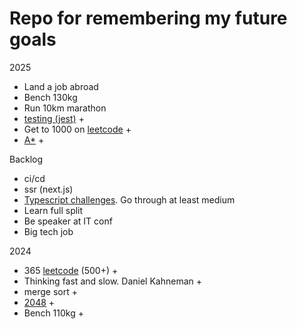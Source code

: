 # Repo for remembering my future goals
2025
 - Land a job abroad
 - Bench 130kg
 - Run 10km marathon
 - [testing (jest)](https://github.com/ArickCodeGuy/jest-test) +
 - Get to 1000 on [leetcode](https://leetcode.com/u/ArickCodeGuy/) +
 - [A*](https://github.com/ArickCodeGuy/a-star) +

Backlog
 - ci/cd
 - ssr (next.js)
 - [Typescript challenges](https://github.com/type-challenges/type-challenges). Go through at least medium 
 - Learn full split
 - Be speaker at IT conf
 - Big tech job

2024
 - 365 [leetcode](https://leetcode.com/u/ArickCodeGuy/) (500+) +
 - Thinking fast and slow. Daniel Kahneman +
 - merge sort +
 - [2048](https://github.com/ArickCodeGuy/2048_svelte) +
 - Bench 110kg +
